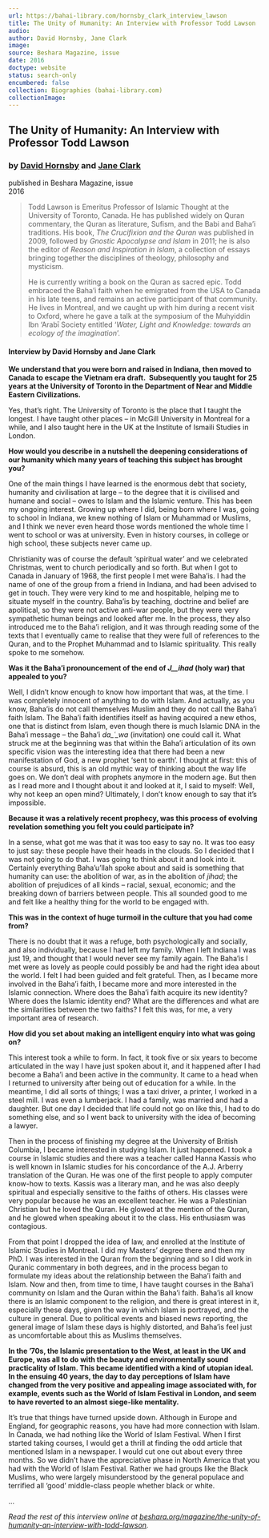 ```yaml
---
url: https://bahai-library.com/hornsby_clark_interview_lawson
title: The Unity of Humanity: An Interview with Professor Todd Lawson
audio: 
author: David Hornsby, Jane Clark
image: 
source: Beshara Magazine, issue 
date: 2016
doctype: website
status: search-only
encumbered: false
collection: Biographies (bahai-library.com)
collectionImage: 
---
```



## The Unity of Humanity: An Interview with Professor Todd Lawson

### by [David Hornsby](https://bahai-library.com/author/David+Hornsby) and [Jane Clark](https://bahai-library.com/author/Jane+Clark)

published in Beshara Magazine, issue  
2016


> Todd Lawson is Emeritus Professor of Islamic Thought at the University of Toronto, Canada. He has published widely on Quran commentary, the Quran as literature, Sufism, and the Babi and Baha’i traditions. His book, _The Crucifixion and the Quran_ was published in 2009, followed by _Gnostic Apocalypse and Islam_ in 2011; he is also the editor of _Reason and Inspiration in Islam_, a collection of essays bringing together the disciplines of theology, philosophy and mysticism.
> 
> He is currently writing a book on the Quran as sacred epic. Todd embraced the Baha’i faith when he emigrated from the USA to Canada in his late teens, and remains an active participant of that community. He lives in Montreal, and we caught up with him during a recent visit to Oxford, where he gave a talk at the symposium of the Muhyiddin Ibn ‘Arabī Society entitled ‘_Water, Light and Knowledge: towards an ecology of the imagination_’.

#### Interview by David Hornsby and Jane Clark

**We understand that you were born and raised in Indiana, then moved to Canada to escape the Vietnam era draft.  Subsequently you taught for 25 years at the University of Toronto in the Department of Near and Middle Eastern Civilizations.**

Yes, that’s right. The University of Toronto is the place that I taught the longest. I have taught other places – in McGill University in Montreal for a while, and I also taught here in the UK at the Institute of Ismaili Studies in London.

**How would you describe in a nutshell the deepening considerations of our humanity which many years of teaching this subject has brought you?**

One of the main things I have learned is the enormous debt that society, humanity and civilisation at large – to the degree that it is civilised and humane and social – owes to Islam and the Islamic venture. This has been my ongoing interest. Growing up where I did, being born where I was, going to school in Indiana, we knew nothing of Islam or Muhammad or Muslims, and I think we never even heard those words mentioned the whole time I went to school or was at university. Even in history courses, in college or high school, these subjects never came up.

Christianity was of course the default ‘spiritual water’ and we celebrated Christmas, went to church periodically and so forth. But when I got to Canada in January of 1968, the first people I met were Baha’is. I had the name of one of the group from a friend in Indiana, and had been advised to get in touch. They were very kind to me and hospitable, helping me to situate myself in the country. Baha’is by teaching, doctrine and belief are apolitical, so they were not active anti-war people, but they were very sympathetic human beings and looked after me. In the process, they also introduced me to the Baha’i religion, and it was through reading some of the texts that I eventually came to realise that they were full of references to the Quran, and to the Prophet Muhammad and to Islamic spirituality. This really spoke to me somehow.

**Was it the Baha’i pronouncement of the end of _J__ihad_ (holy war) that appealed to you?**

Well, I didn’t know enough to know how important that was, at the time. I was completely innocent of anything to do with Islam. And actually, as you know, Baha’is do not call themselves Muslim and they do not call the Baha’i faith Islam. The Baha’i faith identifies itself as having acquired a new ethos, one that is distinct from Islam, even though there is much Islamic DNA in the Baha’i message – the Baha’i _da_ʿ_wa_ (invitation) one could call it. What struck me at the beginning was that within the Baha’i articulation of its own specific vision was the interesting idea that there had been a new manifestation of God, a new prophet ‘sent to earth’. I thought at first: this of course is absurd, this is an old mythic way of thinking about the way life goes on. We don’t deal with prophets anymore in the modern age. But then as I read more and I thought about it and looked at it, I said to myself: Well, why not keep an open mind? Ultimately, I don’t know enough to say that it’s impossible.

**Because it was a relatively recent prophecy, was this process of evolving revelation something you felt you could participate in?**

In a sense, what got me was that it was too easy to say no. It was too easy to just say: these people have their heads in the clouds. So I decided that I was not going to do that. I was going to think about it and look into it. Certainly everything Baha’u’llah spoke about and said is something that humanity can use: the abolition of war, as in the abolition of _jihad_; the abolition of prejudices of all kinds – racial, sexual, economic; and the breaking down of barriers between people. This all sounded good to me and felt like a healthy thing for the world to be engaged with.

**This was in the context of huge turmoil in the culture that you had come from?**

There is no doubt that it was a refuge, both psychologically and socially, and also individually, because I had left my family. When I left Indiana I was just 19, and thought that I would never see my family again. The Baha’is I met were as lovely as people could possibly be and had the right idea about the world. I felt I had been guided and felt grateful. Then, as I became more involved in the Baha’i faith, I became more and more interested in the Islamic connection. Where does the Baha’i faith acquire its new identity? Where does the Islamic identity end? What are the differences and what are the similarities between the two faiths? I felt this was, for me, a very important area of research.

**How did you set about making an intelligent enquiry into what was going on?**

This interest took a while to form. In fact, it took five or six years to become articulated in the way I have just spoken about it, and it happened after I had become a Baha’i and been active in the community. It came to a head when I returned to university after being out of education for a while. In the meantime, I did all sorts of things; I was a taxi driver, a printer, I worked in a steel mill. I was even a lumberjack. I had a family, was married and had a daughter. But one day I decided that life could not go on like this, I had to do something else, and so I went back to university with the idea of becoming a lawyer.

Then in the process of finishing my degree at the University of British Columbia, I became interested in studying Islam. It just happened. I took a course in Islamic studies and there was a teacher called Hanna Kassis who is well known in Islamic studies for his concordance of the A.J. Arberry translation of the Quran. He was one of the first people to apply computer know-how to texts. Kassis was a literary man, and he was also deeply spiritual and especially sensitive to the faiths of others. His classes were very popular because he was an excellent teacher. He was a Palestinian Christian but he loved the Quran. He glowed at the mention of the Quran, and he glowed when speaking about it to the class. His enthusiasm was contagious.

From that point I dropped the idea of law, and enrolled at the Institute of Islamic Studies in Montreal. I did my Masters’ degree there and then my PhD. I was interested in the Quran from the beginning and so I did work in Quranic commentary in both degrees, and in the process began to formulate my ideas about the relationship between the Baha’i faith and Islam. Now and then, from time to time, I have taught courses in the Baha’i community on Islam and the Quran within the Baha’i faith. Baha’is all know there is an Islamic component to the religion, and there is great interest in it, especially these days, given the way in which Islam is portrayed, and the culture in general. Due to political events and biased news reporting, the general image of Islam these days is highly distorted, and Baha’is feel just as uncomfortable about this as Muslims themselves.

**In the ’70s, the Islamic presentation to the West, at least in the UK and Europe, was all to do with the beauty and environmentally sound practicality of Islam. This became identified with a kind of utopian ideal. In the ensuing 40 years, the day to day perceptions of Islam have changed from the very positive and appealing image associated with, for example, events such as the World of Islam Festival in London, and seem to have reverted to an almost siege-like mentality.**

It’s true that things have turned upside down. Although in Europe and England, for geographic reasons, you have had more connection with Islam. In Canada, we had nothing like the World of Islam Festival. When I first started taking courses, I would get a thrill at finding the odd article that mentioned Islam in a newspaper. I would cut one out about every three months. So we didn’t have the appreciative phase in North America that you had with the World of Islam Festival. Rather we had groups like the Black Muslims, who were largely misunderstood by the general populace and terrified all ‘good’ middle-class people whether black or white.

...

_Read the rest of this interview online at [beshara.org/magazine/the-unity-of-humanity-an-interview-with-todd-lawson](http://beshara.org/magazine/the-unity-of-humanity-an-interview-with-todd-lawson/)._
